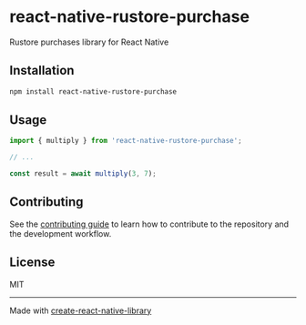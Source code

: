 # react-native-rustore-purchase

Rustore purchases library for React Native

## Installation

```sh
npm install react-native-rustore-purchase
```

## Usage

```js
import { multiply } from 'react-native-rustore-purchase';

// ...

const result = await multiply(3, 7);
```

## Contributing

See the [contributing guide](CONTRIBUTING.md) to learn how to contribute to the repository and the development workflow.

## License

MIT

---

Made with [create-react-native-library](https://github.com/callstack/react-native-builder-bob)

